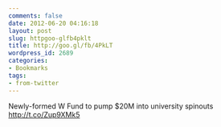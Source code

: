 ```yaml
---
comments: false
date: 2012-06-20 04:16:18
layout: post
slug: httpgoo-glfb4pklt
title: http://goo.gl/fb/4PkLT
wordpress_id: 2689
categories:
- Bookmarks
tags:
- from-twitter
---
```


Newly-formed W Fund to pump $20M into university spinouts http://t.co/Zup9XMk5
